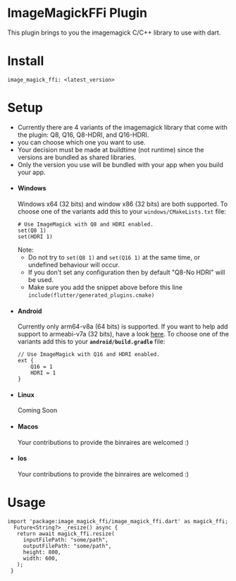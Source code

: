 # ImageMagickFFi Plugin
This plugin brings to you the imagemagick C/C++ library to use with dart.

# Install
`image_magick_ffi: <latest_version>`

# Setup
- Currently there are 4 variants of the imagemagick library that come with the plugin: Q8, Q16, Q8-HDRI, and Q16-HDRI.
- you can choose which one you want to use.
- Your decision must be made at buildtime (not runtime) since the versions are bundled as shared libraries.
- Only the version you use will be bundled with your app when you build your app.
- #### Windows
  Windows x64 (32 bits) and window x86 (32 bits) are both supported.
  To choose one of the variants add this to your `windows/CMakeLists.txt` file:
    ```
    # Use ImageMagick with Q8 and HDRI enabled.
    set(Q8 1)
    set(HDRI 1)
    ```
  Note:
  - Do not try to `set(Q8 1)` and `set(Q16 1)` at the same time, or undefined behaviour will occur.
  - If you don't set any configuration then by default "Q8-No HDRI" will be used.
  - Make sure you add the snippet above before this line `include(flutter/generated_plugins.cmake)`
- #### Android
  Currently only arm64-v8a (64 bits) is supported. If you want to help add support to armeabi-v7a (32 bits), have a look [here](https://github.com/MolotovCherry/Android-ImageMagick7/discussions/95).
  To choose one of the variants add this to your **`android/build.gradle`** file:
    ```
    // Use ImageMagick with Q16 and HDRI enabled.
    ext {
        Q16 = 1
        HDRI = 1
    }
    ```
- #### Linux
  Coming Soon
- #### Macos
  Your contributions to provide the binraires are welcomed :)
- #### Ios
  Your contributions to provide the binraires are welcomed :)

# Usage
 ```
 import 'package:image_magick_ffi/image_magick_ffi.dart' as magick_ffi;
   Future<String?> _resize() async {
    return await magick_ffi.resize(
      inputFilePath: "some/path",
      outputFilePath: "some/path",
      height: 800,
      width: 600,
    );
  }
 ```